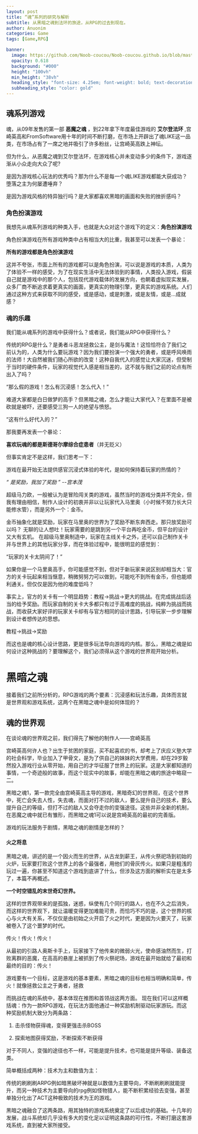 ```yaml
---
layout: post
title: “魂”系列的研究与解析  
subtitle: 从黑暗之魂到法环的旅途，从RPG的过去到现在。 
author: Anuonim  
categories: Game  
tags: [Game,RPG] 

banner:
  image: https://github.com/Noob-coucou/Noob-coucou.github.io/blob/master/assets/images/posts/2023-12-03-Darksouls/image.jpg?raw=true
  opacity: 0.618
  background: "#000"
  height: "100vh"
  min_height: "38vh"
  heading_style: "font-size: 4.25em; font-weight: bold; text-decoration: underline"
  subheading_style: "color: gold"
---
```


## 魂系列游戏

魂，从09年发售的第一部 **恶魔之魂** ，到22年拿下年度最佳游戏的 **艾尔登法环** ,宫崎英高和FromSoftware用十年的时间不断打磨，在市场上开辟出了魂LIKE这一品类，在市场占有了一席之地并吸引了许多粉丝，让宫崎英高跌上神坛。

但为什么，从恶魔之魂到艾尔登法环，在游戏核心并未变动多少的条件下，游戏逐渐从小众走向大众了呢?

是因为游戏核心玩法的优秀吗？那为什么不是每一个魂LIKE游戏都能大获成功？堕落之主为何屡遭唾弃？

是因为游戏风格的特异独行吗？是大家都喜欢黑暗的画面和失败的挫折感吗？

### 角色扮演游戏
我想先从魂系列游戏的种类入手，也就是大众对这个游戏下的定义：**角色扮演游戏**

角色扮演游戏在所有游戏种类中占有相当大的比重，我甚至可以发表一个暴论：

**所有的游戏都是角色扮演游戏**

这并不夸张，市面上所有的游戏都可以是角色扮演，可以说是游戏的本质，人类为了体验不一样的感受，为了在现实生活中无法体验到的事情，人类投入游戏，假装自己就是游戏中的那个人，包括现代游戏载体的发展方向，也朝着虚拟现实发展，众多厂商不断追求着更真实的画面，更真实的物理引擎，更真实的游戏系统。人们通过这种方式来获取不同的感受，或是感动，或是刺激，或是友情，或是...成就感？

### 魂的乐趣
我们能从魂系列的游戏中获得什么？或者说，我们能从RPG中获得什么？

传统的RPG是什么？是勇者斗恶龙拯救公主，是剑与魔法！这恰恰符合了我们之前认为的，人类为什么要玩游戏？因为我们要扮演一个强大的勇者，或是呼风唤雨的法师！大自然被我们随心所欲的改变！这种自我代入的感觉让大家沉迷，但受制于当时的硬件条件，玩家的视觉代入感是相当差的，这不就与我们之前的论点有所出入了吗？

“那么假的游戏！怎么有沉浸感！怎么代入！”

难道大家都是白日做梦的高手？但黑暗之魂，怎么才能让大家代入？在里面不是被砍就是被吓，还要感受三狗一人的绝望与愤怒。

“这有什么好代入的？”

那我要再发表一个暴论：

**喜欢玩魂的都是斯德哥尔摩综合症患者**（并无贬义）

但事实肯定不是这样，我们思考一下：

游戏在最开始无法提供感官沉浸式体验的年代，是如何保持着玩家的热情的？

*“ 是奖励，我加了奖励 ” --宫本茂*

超级马力欧，一般被认为是冒险闯关类的游戏，虽然当时的游戏分类并不完全，但我有理由相信，制作人设计的初衷并非以让玩家代入马里奥（小时候不努力长大只能修水管），而是另外一个：金币。

金币抽象化就是奖励，玩家在马里奥的世界为了奖励不断东奔西走。那只放奖励可以吗？
无聊的让人想吐！玩家需要的是跳到另一个平台再吃金币，但平台的设计又大有玄机。
在超级马里奥制造中，玩家在主线关卡之外，还可以自己制作关卡并与世界上的其他玩家分享，而在体验过程中，能很明显的感觉到：

“玩家的关卡太阴间了！”

如果你是一个马里奥高手，你可能感觉不到，但对于新玩家来说区别却相当大：官方的关卡玩起来相当惬意，稍微努努力可以做到，可能吃不到所有金币，但也能顺利通关。但仅仅是因为他的难度低吗？

事实上，官方的关卡有一个明显趋势：教程->挑战->更大的挑战。在完成挑战后适当的给予奖励。而玩家自制的关卡大多都只有过于高难度的挑战，纯粹为挑战而挑战，而收获大家好评的玩家关卡却有与官方相同的设计思路，引导玩家一步步理解到设计者想传达的思想。

教程->挑战->奖励

而这也是魂的核心设计思路，更是很多玩法导向游戏的内核。那么，黑暗之魂是如何设计这种挑战的？要理解这个，我们必须得从这个游戏的世界观开始分析。

# 黑暗之魂
接着我们之前所分析的，RPG游戏的两个要素：沉浸感和玩法乐趣，具体而言就是世界观和游戏系统，这两个在黑暗之魂中是如何体现的？

## 魂的世界观
在谈论魂的世界观之前，我们得先了解他的制作人——宫崎英高

宫崎英高何许人也？出生于贫困的家庭，买不起喜欢的书，却考上了庆应义塾大学的社会科学，毕业加入了甲骨文，是为了供自己的妹妹的大学费用，却在29岁毅然投入游戏行业从零开始，用自己的才华征服了世界上的玩家。这是大家都知道的事情，一个奇迹般的故事，而这个现实中的故事，却能在黑暗之魂的旅途中略窥一二。

黑暗之魂1，第一款完全由宫崎英高主导的游戏，黑暗奇幻的世界观，在这个世界中，死亡会失去人性，失去魂，而面对打不过的敌人，要么提升自己的技术，要么提升自己的等级，但打不过的敌人又会夺走你的变强途径。这些并非全新的机制，在恶魔之魂中就已有雏形，而黑暗之魂1可以说是宫崎英高的最初的完善版。

游戏的玩法服务于剧情，黑暗之魂的剧情是怎样的？

#### 火之将息
黑暗之魂，讲述的是一个因火而生的世界，从古龙到薪王，从传火祭祀场到初始的火炉，玩家要打败这个世界上的各个最强者，用他们的骨灰传火。如果只是粗浅的玩过一遍，你甚至不知道这个游戏到底讲了什么，但涉及这方面的解析实在是太多了，本篇不再概述。

**一个时空错乱的末世奇幻世界。**

这样的世界观带来的是孤独，迷惑，纵使有几个同行的路人，也在不久之后消失，而这样的世界观下，就让温暖变得更加难能可贵，而恰巧不巧的是，这个世界的核心与火大有关系，不仅仅是由初始之火开启了火之时代，更是因为火要灭了，玩家被卷入了这个噩梦的时代。

传火！传火！传火！

从最初的引路人奥斯卡手上，玩家接下了他传来的微弱火光，使命感油然而生，打败离群的恶魔，在高高的悬崖上被抓到了传火祭祀场，游戏在最开始就给了最初和最终的目的：传火！

游戏要有一个目标，这是游戏的基本要素，黑暗之魂的目标也相当明确和简单，传火！就像拯救公主之于勇者，拯救









而挑战在魂的系统中，基本体现在推图和首领战这两方面。
现在我们可以这样概括魂：作为一款RPG游戏，在玩法方面他通过一种奖励机制驱动玩家游玩。而这种奖励机制大致分为两条路：

1. 击杀怪物获得魂，变得更强击杀BOSS
  
2. 探索地图获得奖励，不断探索不断获得

对于不同人，变强的途径也不一样，可能是提升技术，也可能是提升等级、装备这类。

简单概括成两种：技术为主和数值为主：

传统的刷刷刷ARPG例如暗黑破坏神就是以数值为主要导向，不断刷刷刷就能提升，而另一种技术为主要导向的rpg例如怪物猎人，能不断积累经验去变强，甚至单独分化出了ACT这种极致的技术为王的游戏。

黑暗之魂融合了这两条路，用其独特的游戏系统奠定了以后成功的基础。十几年的发展，战斗系统却几乎没有多大的变化足以证明这条路的可行性，不断打磨这套游戏系统，直到被大家所接受。



